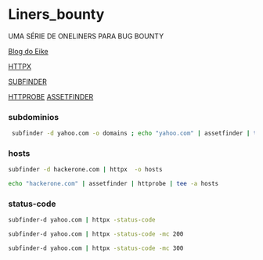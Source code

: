# Liners_bounty
UMA SÉRIE DE ONELINERS PARA BUG BOUNTY

[Blog do Eike](https://ei7hacker.blogspot.com/)

[HTTPX](https://github.com/projectdiscovery/httpx)

[SUBFINDER](https://github.com/projectdiscovery/subfinder)

[HTTPROBE](https://github.com/tomnomnom/httprobe)
[ASSETFINDER](https://github.com/tomnomnom/assetfinder)
### subdominios
```bash
 subfinder -d yahoo.com -o domains ; echo "yahoo.com" | assetfinder | tee -a domains ; wait ; cat domains | anew subs
```
### hosts 
```bash
subfinder -d hackerone.com | httpx  -o hosts

echo "hackerone.com" | assetfinder | httprobe | tee -a hosts

```
### status-code 
```bash
subfinder-d yahoo.com | httpx -status-code

subfinder-d yahoo.com | httpx -status-code -mc 200

subfinder-d yahoo.com | httpx -status-code -mc 300
```
